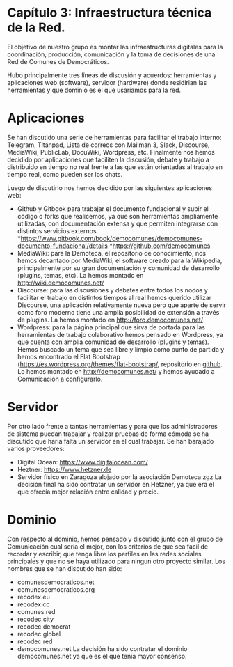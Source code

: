 # Capítulo 3: Infraestructura técnica de la Red.

El objetivo de  nuestro grupo es montar las infraestructuras digitales para la  coordinación, producción, comunicación y la toma de decisiones de una  Red de Comunes de Democráticos. 

Hubo  principalmente tres líneas de discusión y acuerdos: herramientas y  aplicaciones web (software), servidor (hardware) donde residirian las  herramientas y que dominio es el que usaríamos para la red. 

# Aplicaciones 

Se  han discutido una serie de herramientas para facilitar el trabajo  interno: Telegram, Titanpad, Lista de correos con Mailman 3, Slack,  Discourse, MediaWiki, PublicLab, DocuWiki, Wordpress, etc. Finalmente  nos hemos decidido por aplicaciones que faciliten la discusión, debate y  trabajo a distribuido en tiempo no real frente a las que están  orientadas al trabajo en tiempo real, como pueden ser los chats. 

Luego de discutirlo nos hemos decidido por las siguientes aplicaciones web: 

* Github  y Gitbook para trabajar el documento fundacional y subir el código o  forks que realicemos, ya que son herramientas ampliamente utilizadas,  con documentación extensa y que permiten integrarse con distintos  servicios externos. 
  *https://www.gitbook.com/book/democomunes/democomunes-documento-fundacional/details 
  *https://github.com/democomunes 
* MediaWiki:  para la Demoteca, el repositorio de conocimiento, nos hemos decantado  por MediaWiki, el software creado para la Wikipedia, principalmente por  su gran documentación y comunidad de desarrollo (plugins, temas, etc).  La hemos montado en http://wiki.democomunes.net/
* Discourse:  para las discusiones y debates entre todos los nodos y facilitar el  trabajo en distintos tiempos al real hemos querido utilizar Discourse,  una aplicación relativamente nueva pero que aparte de servir como foro  moderno tiene una amplia posibilidad de extensión a través de plugins.  La hemos montado en http://foro.democomunes.net/
* Wordpress:  para la página principal que sirva de portada para las herramientas de  trabajo colaborativo hemos pensado en Wordpress, ya que cuenta con  amplia comunidad de desarrollo (plugins y temas). Hemos buscado un tema  que sea libre y limpio como punto de partida y hemos encontrado el Flat  Bootstrap (https://es.wordpress.org/themes/flat-bootstrap/, repositorio en [github](https://github.com/xtremelysocial/flat-bootstrap ). Lo hemos montado en http://democomunes.net/ y hemos ayudado a Comunicación a configurarlo. 

# Servidor 

Por  otro lado frente a tantas herramientas y para que los administradores  de sistema puedan trabajar y realizar pruebas de forma cómoda se ha  discutido que haría falta un servidor en el cual trabajar. Se han  barajado varios proveedores: 
* Digital Ocean: https://www.digitalocean.com/
* Heztner: https://www.hetzner.de
* Servidor físico en Zaragoza alojado por la asociación Demoteca zgz
La decisión final ha sido contratar un servidor en Hetzner, ya que era el que ofrecía mejor relación entre calidad y precio. 

# Dominio
 
Con respecto al dominio, hemos pensado y discutido junto con el grupo de  Comunicación cual sería el mejor, con los criterios de que sea facil de  recordar y escribir, que tenga libre los perfiles en las redes sociales  principales y que no se haya utilizado para ningun otro proyecto  similar. Los nombres que se han discutido han sido: 
* comunesdemocraticos.net 
* comunesdemocraticos.org
* recodex.eu 
* recodex.cc
* comunes.red
* recodec.city
* recodec.democrat
* recodec.global
* recodec.red
* democomunes.net
La decisión ha sido contratar el dominio democomunes.net ya que es el que tenía mayor consenso. 





